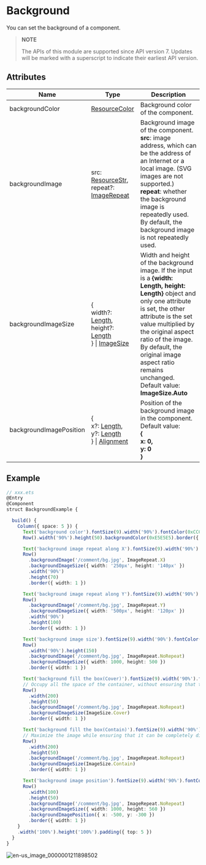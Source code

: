 # Background

You can set the background of a component.

>  **NOTE**
>
>  The APIs of this module are supported since API version 7. Updates will be marked with a superscript to indicate their earliest API version.

## Attributes

| Name| Type| Description|
| -------- | -------- | -------- |
| backgroundColor | [ResourceColor](ts-types.md#resourcecolor) | Background color of the component. |
| backgroundImage | src: [ResourceStr](ts-types.md#resourcestr),<br>repeat?: [ImageRepeat](ts-appendix-enums.md#imagerepeat) | Background image of the component.<br>**src**: image address, which can be the address of an Internet or a local image. (SVG images are not supported.)<br>**repeat**: whether the background image is repeatedly used. By default, the background image is not repeatedly used. |
| backgroundImageSize | {<br>width?: [Length](ts-types.md#length),<br>height?: [Length](ts-types.md#length)<br>} \| [ImageSize](ts-appendix-enums.md#imagesize) | Width and height of the background image. If the input is a **{width: Length, height: Length}** object and only one attribute is set, the other attribute is the set value multiplied by the original aspect ratio of the image. By default, the original image aspect ratio remains unchanged.<br>Default value: **ImageSize.Auto**|
| backgroundImagePosition | {<br/>x?: [Length](ts-types.md#length),<br/>y?: [Length](ts-types.md#length)<br/>} \| [Alignment](ts-appendix-enums.md#alignment) | Position of the background image in the component.<br>Default value:<br>**{<br>x: 0,<br>y: 0<br>}** |

## Example

```ts
// xxx.ets
@Entry
@Component
struct BackgroundExample {

  build() {
    Column({ space: 5 }) {
      Text('background color').fontSize(9).width('90%').fontColor(0xCCCCCC)
      Row().width('90%').height(50).backgroundColor(0xE5E5E5).border({ width: 1 })

      Text('background image repeat along X').fontSize(9).width('90%').fontColor(0xCCCCCC)
      Row()
        .backgroundImage('/comment/bg.jpg', ImageRepeat.X)
        .backgroundImageSize({ width: '250px', height: '140px' })
        .width('90%')
        .height(70)
        .border({ width: 1 })

      Text('background image repeat along Y').fontSize(9).width('90%').fontColor(0xCCCCCC)
      Row()
        .backgroundImage('/comment/bg.jpg', ImageRepeat.Y)
        .backgroundImageSize({ width: '500px', height: '120px' })
        .width('90%')
        .height(100)
        .border({ width: 1 })

      Text('background image size').fontSize(9).width('90%').fontColor(0xCCCCCC)
      Row()
        .width('90%').height(150)
        .backgroundImage('/comment/bg.jpg', ImageRepeat.NoRepeat)
        .backgroundImageSize({ width: 1000, height: 500 })
        .border({ width: 1 })

      Text('background fill the box(Cover)').fontSize(9).width('90%').fontColor(0xCCCCCC)
      // Occupy all the space of the container, without ensuring that the image is completely displayed.
      Row()
        .width(200)
        .height(50)
        .backgroundImage('/comment/bg.jpg', ImageRepeat.NoRepeat)
        .backgroundImageSize(ImageSize.Cover)
        .border({ width: 1 })

      Text('background fill the box(Contain)').fontSize(9).width('90%').fontColor(0xCCCCCC)
      // Maximize the image while ensuring that it can be completely displayed.
      Row()
        .width(200)
        .height(50)
        .backgroundImage('/comment/bg.jpg', ImageRepeat.NoRepeat)
        .backgroundImageSize(ImageSize.Contain)
        .border({ width: 1 })

      Text('background image position').fontSize(9).width('90%').fontColor(0xCCCCCC)
      Row()
        .width(100)
        .height(50)
        .backgroundImage('/comment/bg.jpg', ImageRepeat.NoRepeat)
        .backgroundImageSize({ width: 1000, height: 560 })
        .backgroundImagePosition({ x: -500, y: -300 })
        .border({ width: 1 })
    }
    .width('100%').height('100%').padding({ top: 5 })
  }
}
```

![en-us_image_0000001211898502](figures/en-us_image_0000001211898502.png)
